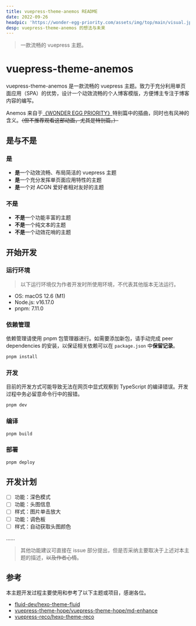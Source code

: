 ```yaml
---
title: vuepress-theme-anemos README
date: 2022-09-26
headpic: 'https://wonder-egg-priority.com/assets/img/top/main/visual.jpg'
desp: vuepress-theme-anemos 的想法与未来
---
```


> 一款流畅的 vuepress 主题。

# vuepress-theme-anemos

vuepress-theme-anemos 是一款流畅的 vuepress 主题。致力于充分利用单页面应用（SPA）的优势，设计一个动效流畅的个人博客模版，方便博主专注于博客内容的编写。

Anemos 来自于[《WONDER EGG PRIORITY》](https://wonder-egg-priority.com/)特别篇中的插曲，同时也有风神的含义。~~（但不推荐观看这部动画，尤其是特别篇。）~~

## 是与不是

### 是
- **是**一个动效流畅、布局简洁的 vuepress 主题
- **是**一个充分发挥单页面应用特性的主题
- **是**一个对 ACGN 爱好者相对友好的主题

### 不是
- **不是**一个功能丰富的主题
- **不是**一个纯文本的主题
- **不是**一个动效花哨的主题

## 开始开发

### 运行环境

> 以下运行环境仅为作者开发时所使用环境，不代表其他版本无法运行。

- OS: macOS 12.6 (M1)
- Node.js: v16.17.0
- pnpm: 7.11.0

### 依赖管理

依赖管理请使用 pnpm 包管理器进行。如需要添加新包，请手动完成 peer dependencies 的安装，以保证相关依赖可以在 `package.json` 中**保留记录**。

```bash
pnpm install
```

### 开发

目前的开发方式可能导致无法在网页中显式观察到 TypeScript 的编译错误。开发过程中务必留意命令行中的报错。

```bash
pnpm dev
```

### 编译

```bash
pnpm build
```

### 部署

```bash
pnpm deploy
```

## 开发计划

- [ ] 功能：深色模式
- [ ] 功能：头图信息
- [ ] 样式：图片单击放大
- [ ] 功能：调色板
- [ ] 样式：自动获取头图颜色

……

> 其他功能建议可直接在 issue 部分提出，但是否采纳主要取决于上述对本主题的描述，~~以及作者心情~~。

## 参考

本主题开发过程主要使用和参考了以下主题或项目，感谢各位。

- [fluid-dev/hexo-theme-fluid](https://github.com/fluid-dev/hexo-theme-fluid)
- [vuepress-theme-hope/vuepress-theme-hope/md-enhance](https://github.com/vuepress-theme-hope/vuepress-theme-hope/tree/main/packages/md-enhance/)
- [vuepress-reco/hexo-theme-reco](https://github.com/vuepress-reco/vuepress-theme-reco)


